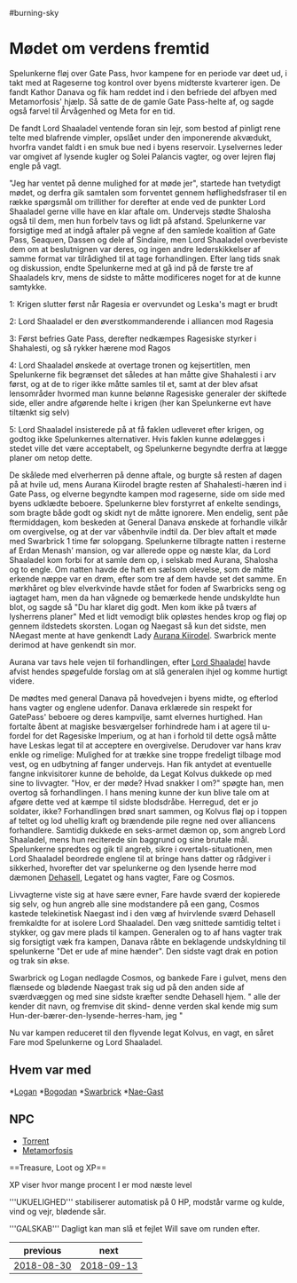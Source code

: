 #burning-sky

# Mødet om verdens fremtid 

Spelunkerne fløj over Gate Pass, hvor kampene for en periode var døet ud, i takt med at Rageserne tog kontrol over byens midterste kvarterer igen. De fandt Kathor Danava og fik ham reddet ind i den befriede del afbyen med Metamorfosis' hjælp. Så satte de de gamle Gate Pass-helte af, og sagde også farvel til Årvågenhed og Meta for en tid.

De fandt Lord Shaaladel ventende foran sin lejr, som bestod af pinligt rene telte med blafrende vimpler, opslået under den imponerende akvædukt, hvorfra vandet faldt i en smuk bue ned i byens reservoir. Lyselvernes leder var omgivet af lysende kugler og Solei Palancis vagter, og over lejren fløj engle på vagt.

"Jeg har ventet på denne mulighed for at møde jer", startede han tvetydigt mødet, og derfra gik samtalen som forventet gennem høflighedsfraser til en række spørgsmål om trillither for derefter at ende ved de punkter Lord Shaaladel gerne ville have en klar aftale om. Undervejs stødte Shalosha også til dem, men hun forbelv tavs og lidt på afstand. Spelunkerne var forsigtige med at indgå aftaler på vegne af den samlede koalition af Gate Pass, Seaquen, Dassen og dele af Sindaire, men Lord Shaaladel overbeviste dem om at beslutnignen var deres, og ingen andre lederskikkelser af samme format var tilrådighed til at tage forhandlingen. Efter lang tids snak og diskussion, endte Spelunkerne med at gå ind på de første tre af Shaaladels krv, mens de sidste to måtte modificeres noget for at de kunne samtykke.

1: Krigen slutter først når Ragesia er overvundet og Leska's magt er brudt

2: Lord Shaaladel er den øverstkommanderende i alliancen mod Ragesia

3: Først befries Gate Pass, derefter nedkæmpes Ragesiske styrker i Shahalesti, og så rykker hærene mod Ragos

4: Lord Shaaladel ønskede at overtage tronen og kejsertitlen, men Spelunkerne fik begrænset det således at han måtte give Shahalesti i arv først, og at de to riger ikke måtte samles til et, samt at der blev afsat lensområder hvormed man kunne belønne Ragesiske generaler der skiftede side, eller andre afgørende helte i krigen (her kan Spelunkerne evt have tiltænkt sig selv)

5: Lord Shaaladel insisterede på at få faklen udleveret efter krigen, og godtog ikke Spelunkernes alternativer. Hvis faklen kunne ødelægges i stedet ville det være acceptabelt, og Spelunkerne begyndte derfra at lægge planer om netop dette. 

De skålede med elverherren på denne aftale, og burgte så resten af dagen på at hvile ud, mens Aurana Kiirodel bragte resten af Shahalesti-hæren ind i Gate Pass, og elverne begyndte kampen mod rageserne, side om side med byens udklædte beboere. Spelunkerne blev forstyrret af enkelte sendings, som bragte både godt og skidt nyt de måtte ignorere. Men endelig, sent påe ftermiddagen, kom beskeden at General Danava ønskede at forhandle vilkår om overgivelse, og at der var våbenhvile indtil da. Der blev aftalt et møde med Swarbrick 1 time før solopgang. Spelunkerne tilbragte natten i resterne af Erdan Menash' mansion, og var allerede oppe og næste klar, da Lord Shaaladel kom forbi for at samle dem op, i selskab med Aurana, Shalosha og to engle. Om natten havde de haft en sælsom olevelse, som de måtte erkende næppe var en drøm, efter som tre af dem havde set det samme. En mørkhåret og blev elverkvinde havde stået for foden af Swarbricks seng og iagtaget ham, men da han vågnede og bemærkede hende undskyldte hun blot, og sagde så "Du har klaret dig godt. Men kom ikke på tværs af lysherrens planer" Med et lidt vemodigt blik opløstes hendes krop og fløj op gennem ildstedets skorsten. Logan og Naegast så kun det sidste, men NAegast mente at have genkendt Lady [Aurana Kiirodel](./Aurana%20Kiirodel.md). Swarbrick mente derimod at have genkendt sin mor.

Aurana var tavs hele vejen til forhandlingen, efter [Lord Shaaladel](./Lord%20Shaaladel.md) havde afvist hendes spøgefulde forslag om at slå generalen ihjel og komme hurtigt videre.

De mødtes med general Danava på hovedvejen i byens midte, og efterlod hans vagter og englene udenfor. Danava erklærede sin respekt for GatePass' beboere og deres kampvilje, samt elvernes hurtighed. Han fortalte åbent at magiske besværgelser forhindrede ham i at agere til u-fordel for det Ragesiske Imperium, og at han i forhold til dette også måtte have Leskas legat til at acceptere en overgivelse. Derudover var hans krav enkle og rimelige: Mulighed for at trække sine troppe fredeligt tilbage mod vest, og en udbytning af fanger undervejs. Han fik antydet at eventuelle fangne inkvisitorer kunne de beholde, da Legat Kolvus dukkede op med sine to livvagter. "Hov, er der møde? Hvad snakker I om?" spøgte han, men overtog så forhandlingen. I hans mening kunne der kun blive tale om at afgøre dette ved at kæmpe til sidste blodsdråbe. Herregud, det er jo soldater, ikke? Forhandlingen brød snart sammen, og Kolvus fløj op i toppen af teltet og lod uhellig kraft og brændende pile regne ned over alliancens forhandlere. Samtidig dukkede en seks-armet dæmon op, som angreb Lord Shaaladel, mens hun reciterede sin baggrund og sine brutale mål. Spelunkerne spredtes og gik til angreb, sikre i overtals-situationen, men Lord Shaaladel beordrede englene til at bringe hans datter og rådgiver i sikkerhed, hvorefter det var spelunkerne og den lysende herre mod dæmonen [Dehasell](./Dehasell.md), Legatet og hans vagter, Fare og Cosmos.

Livvagterne viste sig at have sære evner, Fare havde sværd der kopierede sig selv, og hun angreb alle sine modstandere på een gang, Cosmos kastede telekinetisk Naegast ind i den væg af hvirvlende sværd Dehasell fremkaldte for at isolere Lord Shaaladel. Den væg snittede samtidig teltet i stykker, og gav mere plads til kampen. Generalen og to af hans vagter trak sig forsigtigt væk fra kampen, Danava råbte en beklagende undskyldning til spelunkerne "Det er ude af mine hænder". Den sidste vagt drak en potion og trak sin økse.

Swarbrick og Logan nedlagde Cosmos, og bankede Fare i gulvet, mens den flænsede og blødende Naegast trak sig ud på den anden side af sværdvæggen og med sine sidste kræfter sendte Dehasell hjem. " alle der kender dit navn, og fremvise dit skind- denne verden skal kende mig sum Hun-der-bærer-den-lysende-herres-ham, jeg <plop>"

Nu var kampen reduceret til den flyvende legat Kolvus, en vagt, en såret Fare mod Spelunkerne og Lord Shaaladel.

 

 




## Hvem var med
*[Logan](./Logan.md)
*[Bogodan](./Bogodan.md)
*[Swarbrick](./Swarbrick%20Everwood.md)
*[Nae-Gast](./Nae-Gast%20Oldknist.md)


## NPC
* [Torrent](./Torrent.md)
* [Metamorfosis](./Metamorfosis.md)


==Treasure, Loot og XP==





XP viser hvor mange procent I er mod næste level

'''UKUELIGHED''' stabiliserer automatisk på 0 HP, modstår varme og kulde, vind og vejr, blødende sår.

'''GALSKAB''' Dagligt kan man slå et fejlet Will save om runden efter.

| previous | next |
| --- | --- |
| [2018-08-30](./2018-08-30.md) | [2018-09-13](./2018-09-13.md) |
